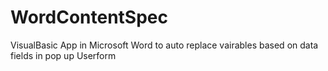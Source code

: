 # WordContentSpec
VisualBasic App in Microsoft Word to auto replace vairables based on data fields in pop up Userform
